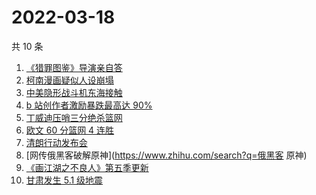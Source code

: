 # 2022-03-18

共 10 条

<!-- BEGIN -->
<!-- 最后更新时间 Fri Mar 18 2022 00:19:54 GMT+0800 (China Standard Time) -->

1. [《猎罪图鉴》导演亲自答](https://www.zhihu.com/search?q=猎罪图鉴)
1. [柯南漫画疑似人设崩塌](https://www.zhihu.com/search?q=柯南)
1. [中美隐形战斗机东海接触](https://www.zhihu.com/search?q=中美隐形战斗机)
1. [b 站创作者激励暴跌最高达 90%](https://www.zhihu.com/search?q=哔哩哔哩)
1. [丁威迪压哨三分绝杀篮网](https://www.zhihu.com/search?q=篮网)
1. [欧文 60 分篮网 4 连胜](https://www.zhihu.com/search?q=篮网)
1. [清朗行动发布会](https://www.zhihu.com/search?q=清朗行动)
1. [网传俄黑客破解原神](https://www.zhihu.com/search?q=俄黑客 原神)
1. [《画江湖之不良人》第五季更新](https://www.zhihu.com/search?q=画江湖之不良人)
1. [甘肃发生 5.1 级地震](https://www.zhihu.com/search?q=甘肃地震)

<!-- END -->
